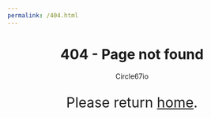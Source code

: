 ```yaml
---
permalink: /404.html
---
```


<head>
	<title>Home</title>
	<link rel="stylesheet" href="style/stylesheet.css">
</head>
<body>
<div id="main">
	<center><h1>404 - Page not found</h1></center>
	<center><p class="subtitle">Circle67io</p></center>
	<center><p style="font-size: 28px;">Please return <a href="circle67.github.io">home</a>.</p></center>
</body>